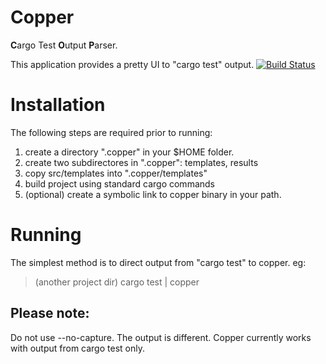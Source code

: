 # Copper
**C**argo Test **O**utput **P**arser.

This application provides a pretty UI to "cargo test" output. 
[![Build Status](https://travis-ci.org/mattraffel/copper.svg?branch=master)](https://travis-ci.org/mattraffel/copper)


# Installation
The following steps are required prior to running:
1) create a directory ".copper" in your $HOME folder.
2) create two subdirectores in ".copper": templates, results
3) copy src/templates into ".copper/templates"
4) build project using standard cargo commands
5) (optional) create a symbolic link to copper binary in your path.


# Running
The simplest method is to direct output from "cargo test" to copper. eg:
> (another project dir) cargo test | copper
## Please note: 
Do not use --no-capture.  The output is different. Copper currently works with output from cargo test only.
